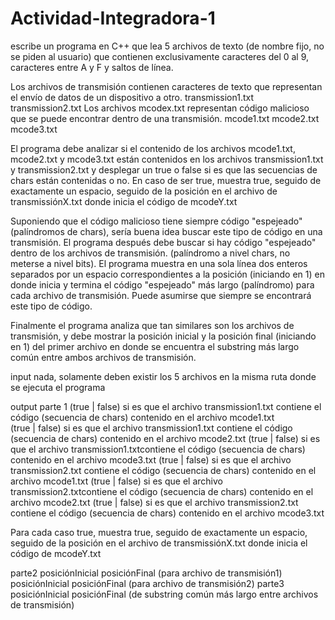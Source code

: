 # Actividad-Integradora-1
escribe un programa en C++ que lea 5 archivos de texto (de nombre fijo, no se piden al usuario) que contienen exclusivamente caracteres del 0 al 9, caracteres entre A y F y saltos de línea.

Los archivos de transmisión contienen caracteres de texto que representan el envío de datos de un dispositivo a otro.	     transmission1.txt 
     transmission2.txt
Los archivos mcodex.txt representan código malicioso que se puede encontrar dentro de una transmisión.	     mcode1.txt 
     mcode2.txt 
     mcode3.txt

El programa debe analizar si el contenido de los archivos mcode1.txt, mcode2.txt y mcode3.txt están contenidos en los archivos transmission1.txt y transmission2.txt y desplegar un true o false si es que las secuencias de chars están contenidas o no. En caso de ser true, muestra true, seguido de exactamente un espacio, seguido de la posición en el archivo de transmissiónX.txt donde inicia el código de mcodeY.txt 

Suponiendo que el código malicioso tiene siempre código "espejeado" (palíndromos de chars), sería buena idea buscar este tipo de código en una transmisión. El programa después debe buscar si hay código "espejeado" dentro de los archivos de transmisión. (palíndromo a nivel chars, no meterse a nivel bits). El programa muestra en una sola línea dos enteros separados por un espacio correspondientes a la posición (iniciando en 1) en donde inicia y termina el código "espejeado" más largo (palíndromo) para cada archivo de transmisión. Puede asumirse que siempre se encontrará este tipo de código.

Finalmente el programa analiza que tan similares son los archivos de transmisión, y debe mostrar la posición inicial y la posición final (iniciando en 1) del primer archivo en donde se encuentra el substring más largo común entre ambos archivos de transmisión.

input 
     nada, solamente deben existir los 5 archivos en la misma ruta donde se ejecuta el programa    

output 
  parte 1 
     (true | false) si es que el archivo transmission1.txt contiene el código (secuencia de chars) contenido en el archivo mcode1.txt     
     (true | false) si es que el archivo transmission1.txt contiene el código (secuencia de chars) contenido en el archivo mcode2.txt 
     (true | false) si es que el archivo transmission1.txtcontiene el código (secuencia de chars) contenido en el archivo mcode3.txt 
     (true | false) si es que el archivo transmission2.txt contiene el código (secuencia de chars) contenido en el archivo mcode1.txt 
     (true | false) si es que el archivo transmission2.txtcontiene el código (secuencia de chars) contenido en el archivo mcode2.txt 
     (true | false) si es que el archivo transmission2.txt contiene el código (secuencia de chars) contenido en el archivo mcode3.txt

Para cada caso true, muestra true, seguido de exactamente un espacio, seguido de la posición en el archivo de transmissiónX.txt donde inicia el código de mcodeY.txt 

  parte2 
     posiciónInicial posiciónFinal (para archivo de transmisión1) 
     posiciónInicial posiciónFinal (para archivo de transmisión2) 
  parte3 
      posiciónInicial posiciónFinal (de substring común más largo entre archivos de transmisión)
